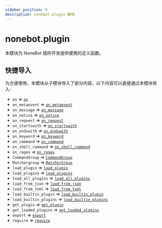 ```yaml
---
sidebar_position: 0
description: nonebot.plugin 模块
---
```


# nonebot.plugin

本模块为 NoneBot 插件开发提供便携的定义函数。

## 快捷导入

为方便使用，本模块从子模块导入了部分内容，以下内容可以直接通过本模块导入:

- `on` => [`on`](./on.md#on)
- `on_metaevent` => [`on_metaevent`](./on.md#on_metaevent)
- `on_message` => [`on_message`](./on.md#on_message)
- `on_notice` => [`on_notice`](./on.md#on_notice)
- `on_request` => [`on_request`](./on.md#on_request)
- `on_startswith` => [`on_startswith`](./on.md#on_startswith)
- `on_endswith` => [`on_endswith`](./on.md#on_endswith)
- `on_keyword` => [`on_keyword`](./on.md#on_keyword)
- `on_command` => [`on_command`](./on.md#on_command)
- `on_shell_command` => [`on_shell_command`](./on.md#on_shell_command)
- `on_regex` => [`on_regex`](./on.md#on_regex)
- `CommandGroup` => [`CommandGroup`](./on.md#CommandGroup)
- `Matchergroup` => [`MatcherGroup`](./on.md#MatcherGroup)
- `load_plugin` => [`load_plugin`](./load.md#load_plugin)
- `load_plugins` => [`load_plugins`](./load.md#load_plugins)
- `load_all_plugins` => [`load_all_plugins`](./load.md#load_all_plugins)
- `load_from_json` => [`load_from_json`](./load.md#load_from_json)
- `load_from_toml` => [`load_from_toml`](./load.md#load_from_toml)
- `load_builtin_plugin` => [`load_builtin_plugin`](./load.md#load_builtin_plugin)
- `load_builtin_plugins` => [`load_builtin_plugins`](./load.md#load_builtin_plugins)
- `get_plugin` => [`get_plugin`](./plugin.md#get_plugin)
- `get_loaded_plugins` => [`get_loaded_plugins`](./plugin.md#get_loaded_plugins)
- `export` => [`export`](./export.md#export)
- `require` => [`require`](./load.md#require)
